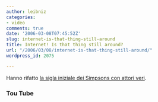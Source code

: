 ```yaml
---
author: leibniz
categories:
- video
comments: true
date: '2006-03-08T07:45:52Z'
slug: internet-is-that-thing-still-around
title: Internet! Is that thing still around?
url: "/2006/03/08/internet-is-that-thing-still-around/"
wordpress_id: 2075

---
```

Hanno rifatto [la sigla iniziale dei Simpsons con attori veri](http://youtube.com/watch?v=49IDp76kjPw).


### Tou Tube
